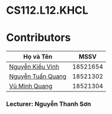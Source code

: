 # CS112.L12.KHCL
# Contributors
| Họ và Tên                                             | MSSV     |
|-------------------------------------------------------|----------|
| [Nguyễn Kiều Vinh](https://github.com/kieuvinhh)      | 18521654 |
| [Nguyễn Tuấn Quang](https://github.com/qtun5775)      | 18521302 |
| [Vũ Minh Quang](https://github.com/18521304)          | 18521304 |

### Lecturer: Nguyễn Thanh Sơn